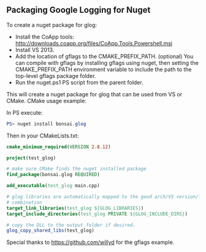 ## Packaging Google Logging for Nuget

To create a nuget package for glog:

* Install the CoApp tools: http://downloads.coapp.org/files/CoApp.Tools.Powershell.msi
* Install VS 2013.
* Add the location of gflags to the CMAKE_PREFIX_PATH. (optional)
  You can compile with gflags by installing gflags using nuget, then setting
  the CMAKE_PREFIX_PATH environment variable to include the path to the
  top-level gflags package folder.
* Run the nuget.ps1 PS script from the parent folder.

This will create a nuget package for glog that can be used from VS or CMake.
CMake usage example:

In PS execute:
```PowerShell
PS> nuget install bonsai.glog
```

Then in your CMakeLists.txt:
```CMake
cmake_minimum_required(VERSION 2.8.12)

project(test_glog)

# make sure CMake finds the nuget installed package
find_package(bonsai.glog REQUIRED)

add_executable(test_glog main.cpp)

# glog libraries are automatically mapped to the good arch/VS version/linkage
# combination
target_link_libraries(test_glog ${GLOG_LIBRARIES})
target_include_directories(test_glog PRIVATE ${GLOG_INCLUDE_DIRS})

# copy the DLL to the output folder if desired.
glog_copy_shared_libs(test_glog)
```

Special thanks to https://github.com/willyd for the gflags example.
